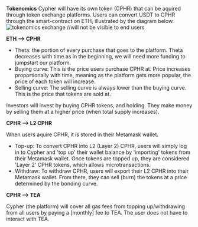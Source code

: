 **Tokenomics**
Cypher will have its own token (CPHR) that can be aquired through token exchange platforms. Users can convert USDT to CPHR through the smart-contract on ETH, illustrated by the diagram below. 
![tokenomics exchange](https://user-images.githubusercontent.com/17632589/163734186-69ec140a-4c3b-46cc-8e07-c2aef21ccc19.jpeg)
//will not be visible to end users

**ETH --> CPHR**

- Theta: the portion of every purchase that goes to the platform. Theta decreases with time as in the beginning, we will need more funding to jumpstart our platform.
- Buying curve: This is the price users purchase CPHR at. Price increases proportionally with time, meaning as the platform gets more popular, the price of each token will increase.
- Selling curve: The selling curve is always lower than the buying curve. This is the price that tokens are sold at. 

Investors will invest by buying CPHR tokens, and holding. They make money by selling them at a higher price (when total supply increases).

**CPHR --> L2 CPHR**

When users aquire CPHR, it is stored in their Metamask wallet. 
- Top-up: To convert CPHR into L2 (Layer 2) CPHR, users will simply log in to Cypher and 'top up' their wallet balance by 'importing' tokens from their Metamask wallet. Once tokens are topped up, they are considered 'Layer 2' CPHR tokens, which allows microtransactions.
- Withdraw: To withdraw CPHR, users will export their L2 CPHR into their Metamask wallet. From there, they can sell (burn) the tokens at a price determined by the bonding curve.

**CPHR --> TEA**

Cypher (the platform) will cover all gas fees from topping up/withdrawing from all users by paying a [monthly] fee to TEA. The user does not have to interact with TEA.
